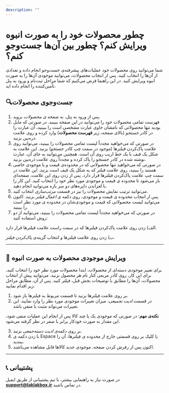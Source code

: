```yaml
---
description: ""
---
```


# چطور محصولات خود را به صورت انبوه ویرایش کنم؟ چطور بین آن‌ها جست‌وجو کنم؟

شما می‌توانید روی محصولات خود عملیات‌های پیشرفته‌ی جست‌وجو انجام داده و تعدادی از آن‌ها را انتخاب کنید. پس از انتخاب محصولات، می‌توانید موجودی آن‌ها را به صورت انبوه ویرایش کنید. در این راهنما فرض می‌کنیم که شما مراحل ثبت‌نام و ورود به پنل تأمین‌کننده را انجام داده اید.

## 🔍جست‌وجوی محصولات
1. پس از ورود به پنل، به صفحه ی *محصولات* بروید.
2. فهرست تمامی محصولات خود را می‌توانید در این صفحه ببینید. در صورتی که مایل بودید تنها محصولاتی که نامشان حاوی عبارت مشخصی است را ببینید، آن عبارت را در کادر *جستجو* (بالای صفحه، زیر **فهرست محصولات**) وارد کرده و روی علامت ذره‌بین بزنید.
3. در صورتی که می‌خواهید مجدداً لیست تمامی محصولات را ببینید، می‌توانید روی علامت پاک‌کردن فیلترها (موجود در سمت چپ کادر جستجو) بزنید. این علامت به شکل یک قیف با یک خط اریب روی آن است. همچنین می‌توانید به جای آن، عبارت نوشته شده در کادر جستجو را پاک کرده و مجدداً روی علامت ذره‌بین بزنید.
4. در صورتی که می‌خواهید تنها محصولاتی که در محدوده‌ی قیمت و یا موجودی خاصی هستند را ببینید، روی علامت فیلتر که به شکل یک قیف است بزنید. این علامت در سمت چپ علامت پاک‌کردن فیلترها قرار دارد. پس از زدن روی این علامت، صفحه‌ای باز می‌شود تا محدوده ی قیمت و موجودی مورد نظر خود را انتخاب کنید. این کار را با لغزاندن دایره‌های دو سر بازه می‌توانید انجام دهید.
5. می‌توانید ترتیب نمایش محصولات را نیز در قسمت *مرتب‌سازی* انتخاب کنید.
6. پس از انتخاب محدوده ی قیمت و موجودی، روی دکمه ی *اعمال فیلتر* بزنید. اکنون می‌توانید لیست محصولاتی که قیمت و موجودی‌شان در محدوده ی مورد نظر است را ببینید.
7. در صورتی که می‌خواهید مجدداً لیست تمامی محصولات را ببینید، می‌توانید از دو روش استفاده کنید: 

 الف) زدن روی علامت پاک‌کردن فیلترها که در سمت راست علامت فیلترها قرار دارد.
 
ب) زدن روی علامت فیلترها و انتخاب گزینه‌ی *پاک‌کردن فیلتر*.

 ---
 
## 📝 ویرایش موجودی محصولات به صورت انبوه

برای تغییر موجودی دسته‌ای از محصولات، ابتدا محصولات مورد نظر خود را انتخاب کنید. برای این کار، روی کادر مربعی کنار نام هر محصول بزنید. می‌توانید پیش از انتخاب محصولات، آن‌ها را مطابق با توضیحات بخش قبل، فیلتر کنید. پس از آن، مطابق مراحل زیر اقدام نمایید.

1. بر روی علامت فیلترها بزنید تا قسمت مربوط به فیلترها باز شود.
2. در قسمت *ادیت تجمیعی*، میزان تغییرات موجودی مورد نظر را وارد نمایید. این تغییرات می‌تواند مثبت یا منفی باشد.

**نکته‌ی مهم**: در صورتی که موجودی یک یا چند کالا پس از انجام این عملیات منفی شود، این مقدار به صورت خودکار برابر با صفر در نظر گرفته می‌شود.

3. بر روی دکمه‌ی *ادیت دسته‌جمعی* بزنید.
4. با زدن دکمه ی Espace یا کلیک بر روی قسمتی خارج از محدوده ی فیلترها، آن را ببندید.
5. اکنون پس از رفرش کردن صفحه، موجودی جدید کالاها قابل مشاهده می‌باشند.

---

## 📞 پشتیبانی

در صورت نیاز به راهنمایی بیشتر، با تیم پشتیبانی از طریق ایمیل **support@laklakbox.ir** در تماس باشید.
